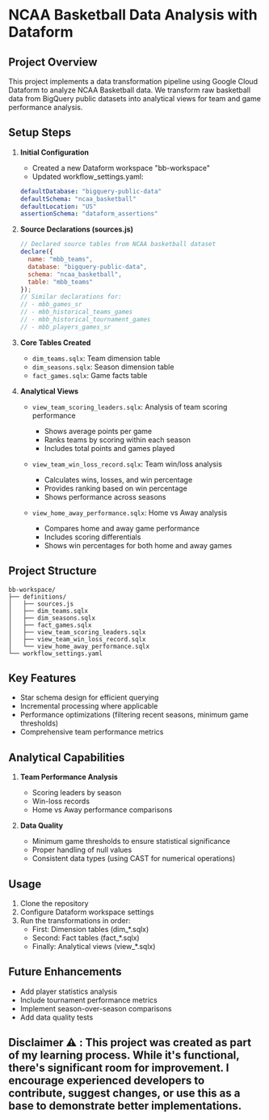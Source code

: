# NCAA Basketball Data Analysis with Dataform

## Project Overview
This project implements a data transformation pipeline using Google Cloud Dataform to analyze NCAA Basketball data. We transform raw basketball data from BigQuery public datasets into analytical views for team and game performance analysis.

## Setup Steps

1. **Initial Configuration**
   - Created a new Dataform workspace "bb-workspace"
   - Updated workflow_settings.yaml:
   ```yaml
   defaultDatabase: "bigquery-public-data"
   defaultSchema: "ncaa_basketball"
   defaultLocation: "US"
   assertionSchema: "dataform_assertions"
   ```

2. **Source Declarations (sources.js)**
   ```javascript
   // Declared source tables from NCAA basketball dataset
   declare({
     name: "mbb_teams",
     database: "bigquery-public-data",
     schema: "ncaa_basketball",
     table: "mbb_teams"
   });
   // Similar declarations for:
   // - mbb_games_sr
   // - mbb_historical_teams_games
   // - mbb_historical_tournament_games
   // - mbb_players_games_sr
   ```

3. **Core Tables Created**
   - `dim_teams.sqlx`: Team dimension table
   - `dim_seasons.sqlx`: Season dimension table
   - `fact_games.sqlx`: Game facts table

4. **Analytical Views**
   - `view_team_scoring_leaders.sqlx`: Analysis of team scoring performance
     - Shows average points per game
     - Ranks teams by scoring within each season
     - Includes total points and games played

   - `view_team_win_loss_record.sqlx`: Team win/loss analysis
     - Calculates wins, losses, and win percentage
     - Provides ranking based on win percentage
     - Shows performance across seasons

   - `view_home_away_performance.sqlx`: Home vs Away analysis
     - Compares home and away game performance
     - Includes scoring differentials
     - Shows win percentages for both home and away games

## Project Structure
```
bb-workspace/
├── definitions/
│   ├── sources.js
│   ├── dim_teams.sqlx
│   ├── dim_seasons.sqlx
│   ├── fact_games.sqlx
│   ├── view_team_scoring_leaders.sqlx
│   ├── view_team_win_loss_record.sqlx
│   └── view_home_away_performance.sqlx
└── workflow_settings.yaml
```

## Key Features
- Star schema design for efficient querying
- Incremental processing where applicable
- Performance optimizations (filtering recent seasons, minimum game thresholds)
- Comprehensive team performance metrics

## Analytical Capabilities
1. **Team Performance Analysis**
   - Scoring leaders by season
   - Win-loss records
   - Home vs Away performance comparisons

2. **Data Quality**
   - Minimum game thresholds to ensure statistical significance
   - Proper handling of null values
   - Consistent data types (using CAST for numerical operations)

## Usage
1. Clone the repository
2. Configure Dataform workspace settings
3. Run the transformations in order:
   - First: Dimension tables (dim_*.sqlx)
   - Second: Fact tables (fact_*.sqlx)
   - Finally: Analytical views (view_*.sqlx)

## Future Enhancements
- Add player statistics analysis
- Include tournament performance metrics
- Implement season-over-season comparisons
- Add data quality tests

## Disclaimer ⚠️ : This project was created as part of my learning process. While it's functional, there's significant room for improvement. I encourage experienced developers to contribute, suggest changes, or use this as a base to demonstrate better implementations.

